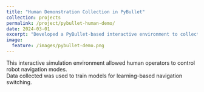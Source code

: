 ```yaml
---
title: "Human Demonstration Collection in PyBullet"
collection: projects
permalink: /project/pybullet-human-demo/
date: 2024-03-01
excerpt: "Developed a PyBullet-based interactive environment to collect human demonstrations for robot navigation learning."
image:
  feature: /images/pybullet-demo.png
---
```


This interactive simulation environment allowed human operators to control robot navigation modes.  
Data collected was used to train models for learning-based navigation switching.